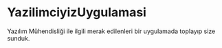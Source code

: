 # YazilimciyizUygulamasi

Yazılım Mühendisliği ile ilgili merak edilenleri bir uygulamada toplayıp size sunduk.
